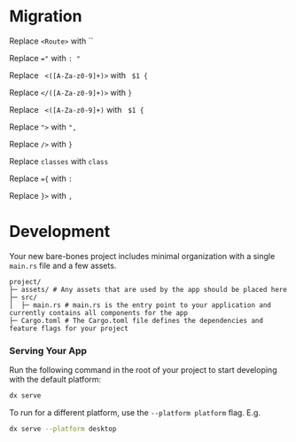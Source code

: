 # Migration

Replace `<Route>` with ``

Replace `="` with `: "`

Replace ` <([A-Za-z0-9]+)>` with ` $1 {`

Replace `</([A-Za-z0-9]+)>` with `}`

Replace ` <([A-Za-z0-9]+)` with ` $1 {`

Replace `">` with `",`

Replace `/>` with `}`

Replace `classes` with `class`

Replace `={` with `: `

Replace `}>` with `,`

# Development

Your new bare-bones project includes minimal organization with a single `main.rs` file and a few assets.

```
project/
├─ assets/ # Any assets that are used by the app should be placed here
├─ src/
│  ├─ main.rs # main.rs is the entry point to your application and currently contains all components for the app
├─ Cargo.toml # The Cargo.toml file defines the dependencies and feature flags for your project
```

### Serving Your App

Run the following command in the root of your project to start developing with the default platform:

```bash
dx serve
```

To run for a different platform, use the `--platform platform` flag. E.g.
```bash
dx serve --platform desktop
```

